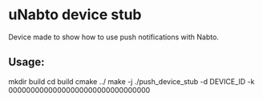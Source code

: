 # uNabto device stub
Device made to show how to use push notifications with Nabto.

## Usage:

mkdir build
cd build
cmake ../
make -j
./push_device_stub -d DEVICE_ID -k 00000000000000000000000000000000
